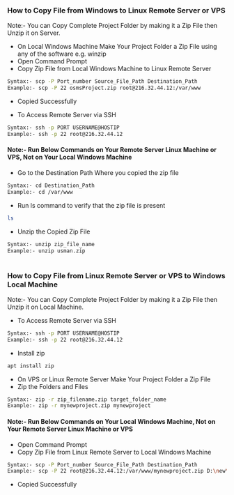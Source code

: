 ### How to Copy File from Windows to Linux Remote Server or VPS

Note:- You can Copy Complete Project Folder by making it a Zip File then Unzip it on Server.

- On Local Windows Machine Make Your Project Folder a Zip File using any of the software e.g. winzip
- Open Command Prompt
- Copy Zip File from Local Windows Machine to Linux Remote Server

```sh
Syntax:- scp -P Port_number Source_File_Path Destination_Path
Example:- scp -P 22 osmsProject.zip root@216.32.44.12:/var/www
```

- Copied Successfully

- To Access Remote Server via SSH

```sh
Syntax:- ssh -p PORT USERNAME@HOSTIP
Example:- ssh -p 22 root@216.32.44.12
```

#### Note:- Run Below Commands on Your Remote Server Linux Machine or VPS, Not on Your Local Windows Machine

- Go to the Destination Path Where you copied the zip file

```sh
Syntax:- cd Destination_Path
Example:- cd /var/www
```

- Run ls command to verify that the zip file is present

```sh
ls
```

- Unzip the Copied Zip File

```sh
Syntax:- unzip zip_file_name
Example:- unzip usman.zip
```

#

#

### How to Copy File from Linux Remote Server or VPS to Windows Local Machine

Note:- You can Copy Complete Project Folder by making it a Zip File then Unzip it on Local Machine.

- To Access Remote Server via SSH

```sh
Syntax:- ssh -p PORT USERNAME@HOSTIP
Example:- ssh -p 22 root@216.32.44.12
```

- Install zip

```sh
apt install zip
```

- On VPS or Linux Remote Server Make Your Project Folder a Zip File
- Zip the Folders and Files

```sh
Syntax:- zip -r zip_filename.zip target_folder_name
Example:- zip -r mynewproject.zip mynewproject
```

#### Note:- Run Below Commands on Your Local Windows Machine, Not on Your Remote Server Linux Machine or VPS

- Open Command Prompt
- Copy Zip File from Linux Remote Server to Local Windows Machine

```sh
Syntax:- scp -P Port_number Source_File_Path Destination_Path
Example:- scp -P 22 root@216.32.44.12:/var/www/mynewproject.zip D:\new\
```

- Copied Successfully
